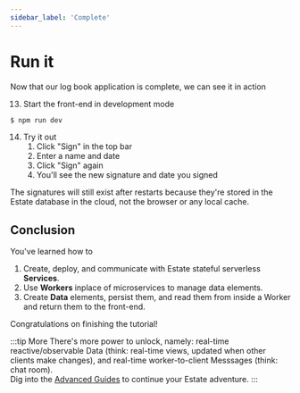 ```yaml
---
sidebar_label: 'Complete'
---
```


# Run it

Now that our log book application is complete, we can see it in action

13. Start the front-end in development mode
```bash
$ npm run dev
```

14. Try it out
    1. Click "Sign" in the top bar
    2.  Enter a name and date
    3.  Click "Sign" again
    4.  You'll see the new signature and date you signed

The signatures will still exist after restarts because they're stored in the Estate database in the cloud, not the browser or any local cache.

## Conclusion

You've learned how to

1. Create, deploy, and communicate with Estate stateful serverless **Services**.
2. Use **Workers** inplace of microservices to manage data elements.
3. Create **Data** elements, persist them, and read them from inside a Worker and return them to the front-end.

Congratulations on finishing the tutorial!

:::tip More
There's more power to unlock, namely: real-time reactive/observable Data (think: real-time views, updated when other clients make changes), and real-time worker-to-client Messsages (think: chat room).  
Dig into the [Advanced Guides](guides/introduction) to continue your Estate adventure.
:::
